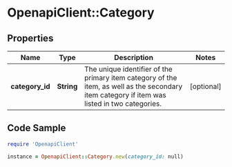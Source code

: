 # OpenapiClient::Category

## Properties

Name | Type | Description | Notes
------------ | ------------- | ------------- | -------------
**category_id** | **String** | The unique identifier of the primary item category of the item, as well as the secondary item category if item was listed in two categories. | [optional] 

## Code Sample

```ruby
require 'OpenapiClient'

instance = OpenapiClient::Category.new(category_id: null)
```


